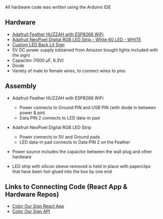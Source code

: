 All hardware code was written using the Arduino IDE

## Hardware
- [Adafruit Feather HUZZAH with ESP8266 WiFi](https://www.adafruit.com/product/3404)
- [Adafruit NeoPixel Digital RGB LED Strip - White 60 LED - WHITE](https://www.adafruit.com/product/1138?length=1)
- [Custom LED Back Lit Sign](https://www.etsy.com/listing/564193854/custom-led-back-lit-sign-light-up-sign?ref=shop_home_feat_3)
- 5V DC power supply (obtained from Amazon bought lights included with the sign)
- Capacitor (1000 µF, 6.3V)
- Diode
- Variety of male to female wires, to connect wires to pins

## Assembly
- Adafruit Feather HUZZAH with ESP8266 WiFi
  - Power connects to Ground PIN and USB PIN (with diode in between power & pin)
  - Data PIN 2 connects to LED data-in pad
- Adafruit NeoPixel Digital RGB LED Strip
  - Power connects to 5V and Ground pads
  - LED data-in pad connects to Data PIN 2 on the Feather
- Power source includes the capacitor between the wall plug and other hardware

- LED strip with silicon sleeve removed is held in place with paperclips that have been hot-glued into the box by one end

## Links to Connecting Code (React App & Hardware Repos)
- [Color Our Sign React App](https://github.com/Oh-KPond/color-our-sign)
- [Color Our Sign API](https://github.com/Oh-KPond/color-our-sign-api)
